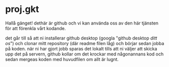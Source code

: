 # proj.gkt
Hallå gänget!
dethär är github och vi kan använda oss av den här tjänsten för att förenkla vårt kodande.

det går till så att ni installerar github desktop (googla "github desktop *ditt os*") och clonar mitt repository (där readme filen låg) och börjar sedan jobba på koden. när ni har gjort jobb sparas det lokalt tills att ni väljer att skicka upp det på servern, github kollar om det krockar med någonannans kod och sedan mergeas koden med huvudfilen om allt är lugnt.
